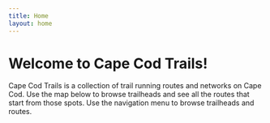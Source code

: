 ```yaml
---
title: Home
layout: home
---
```


# Welcome to Cape Cod Trails!

Cape Cod Trails is a collection of trail running routes and networks on Cape Cod. Use the map below to browse trailheads and see all the routes that start from those spots. Use the navigation menu to browse trailheads and routes.